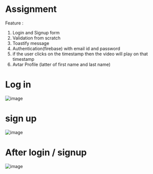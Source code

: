 # Assignment

Feature : 
1. Login and Signup form
2. Validation from scratch
3. Toastify message
4. Authentication(firebase) with email id and password
5. if the user clicks on the timestamp then the video will play on that timestamp
6. Avtar Profile (latter of first name and last name) 

# Log in
![image](https://github.com/surajbhan654/Resolute_AI_Software/assets/58772971/ec4b8283-1ed2-417d-b7a6-14a7d1ea4b66)

# sign up
![image](https://github.com/surajbhan654/Resolute_AI_Software/assets/58772971/66810db0-38d9-4152-a40c-10f6fdbf902f)

# After login / signup
![image](https://github.com/surajbhan654/Resolute_AI_Software/assets/58772971/d1228a98-fe75-470d-b242-2aa20598136f)


